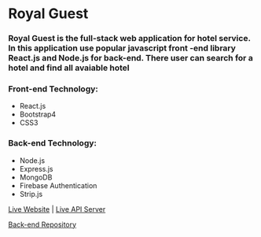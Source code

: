 # Royal Guest

### Royal Guest is the full-stack web application for hotel service. In this application use popular javascript front -end library React.js and Node.js for back-end. There user can search for a hotel and find all avaiable hotel 

### Front-end Technology:

* React.js
* Bootstrap4
* CSS3

### Back-end Technology:

* Node.js
* Express.js
* MongoDB
* Firebase Authentication
* Strip.js


[Live Website](https://ak-inductry-auth.web.app/) | [Live API Server](https://calm-anchorage-95047.herokuapp.com/)

[Back-end Repository](https://github.com/mdumar112233/ak-industry-assignment-11-server)